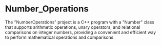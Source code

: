 # Number_Operations
The "NumberOperations" project is a C++ program with a "Number" class that supports arithmetic operations, unary operators, and relational comparisons on integer numbers, providing a convenient and efficient way to perform mathematical operations and comparisons.
